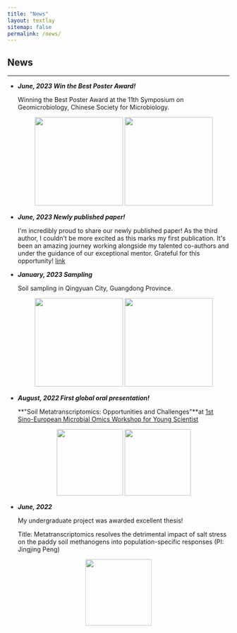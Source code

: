 ```yaml
---
title: "News"
layout: textlay
sitemap: false
permalink: /news/
---
```


## News

------

<div class="jumbotron">
<div class="col-md-12 col-sm-12">

- ***June, 2023 Win the Best Poster Award!***

  Winning the Best Poster Award at the 11th Symposium on Geomicrobiology, Chinese Society for Microbiology.
    <center>
  <img src="{{ site.url }}{{ site.baseurl }}/images/event1.jpg" height="200"/> 
  <img src="{{ site.url }}{{ site.baseurl }}/images/event2.jpg" height="200"/> 
  
  

</div>
</div>

<div class="jumbotron">
<div class="col-md-12 col-sm-12">

- ***June, 2023 Newly published paper!***

  I'm incredibly proud to share our newly published paper! As the third author, I couldn't be more excited as this marks my first publication. It's been an amazing journey working alongside my talented co-authors and under the guidance of our exceptional mentor. Grateful for this opportunity! [link](https://doi.org/10.1016/j.scitotenv.2023.164221)

</div>
</div>

<div class="jumbotron">
<div class="col-md-12 col-sm-12">

- ***January, 2023 Sampling***

  Soil sampling in Qingyuan City, Guangdong Province.

  <center>
  <img src="{{ site.url }}{{ site.baseurl }}/images/202301soilsampling1.jpg" height="200"/> 
  <img src="{{ site.url }}{{ site.baseurl }}/images/202301soilsampling2.jpg" height="200"/> 
</div>
</div>

<div class="jumbotron">
<div class="col-md-12 col-sm-12">

- ***August, 2022 First global oral presentation!***

  **"Soil Metatranscriptomics: Opportunities and Challenges"**at [1st Sino-European Microbial Omics Workshop for Young Scientist](https://zihuan.cau.edu.cn/art/2022/7/30/art_24818_874863.html)

  <center>
  <img src="{{ site.url }}{{ site.baseurl }}/images/202207shot.png" height="150"/>
  <img src="{{ site.url }}{{ site.baseurl }}/images/202207new.png" height="150"/> 

</div>
</div>


<div class="jumbotron">
<div class="col-md-12 col-sm-12">

- ***June, 2022***

  My undergraduate project was awarded excellent thesis!
  
  Title: Metatranscriptomics resolves the detrimental impact of salt stress on the paddy soil methanogens into population-specific responses (PI: Jingjing Peng)

<center>
  <img src="{{ site.url }}{{ site.baseurl }}/images/2022graduate2.jpg" height="150"/>
</center>
